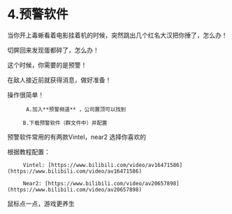 # 4.预警软件

当你开上毒蜥看着电影挂着机的时候，突然跳出几个红名大汉把你捶了，怎么办！

切屏回来发现蛋都碎了，怎么办！ 

这个时候，你需要的是预警！

在敌人接近前就获得消息，做好准备！ 

操作很简单！ 

          A.加入**预警频道** ，公司置顶可以找到

         B.下载预警软件（群文件中）并配置 

预警软件常用的有两款Vintel，near2 选择你喜欢的

根据教程配置：

         Vintel: [https://www.bilibili.com/video/av16471586](https://www.bilibili.com/video/av16471586) 

         Near2: [https://www.bilibili.com/video/av20657898](https://www.bilibili.com/video/av20657898) 

鼠标点一点，游戏更养生

